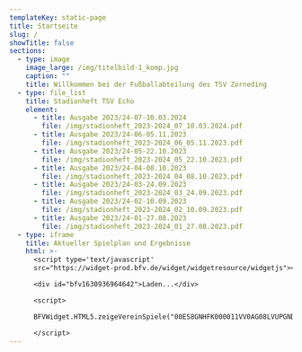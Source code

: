```yaml
---
templateKey: static-page
title: Startseite
slug: /
showTitle: false
sections:
  - type: image
    image_large: /img/titelbild-1_komp.jpg
    caption: ""
    title: Willkommen bei der Fußballabteilung des TSV Zorneding
  - type: file_list
    title: Stadionheft TSV Echo
    element:
      - title: Ausgabe 2023/24-07-10.03.2024
        file: /img/stadionheft_2023-2024_07_10.03.2024.pdf
      - title: Ausgabe 2023/24-06-05.11.2023
        file: /img/stadionheft_2023-2024_06_05.11.2023.pdf
      - title: Ausgabe 2023/24-05-22.10.2023
        file: /img/stadionheft_2023-2024_05_22.10.2023.pdf
      - title: Ausgabe 2023/24-04-08.10.2023
        file: /img/stadionheft_2023-2024_04_08.10.2023.pdf
      - title: Ausgabe 2023/24-03-24.09.2023
        file: /img/stadionheft_2023-2024_03_24.09.2023.pdf
      - title: Ausgabe 2023/24-02-10.09.2023
        file: /img/stadionheft_2023-2024_02_10.09.2023.pdf
      - title: Ausgabe 2023/24-01-27.08.2023
        file: /img/stadionheft_2023-2024_01_27.08.2023.pdf
  - type: iframe
    title: Aktueller Spielplan und Ergebnisse
    html: >-
      <script type='text/javascript'
      src="https://widget-prod.bfv.de/widget/widgetresource/widgetjs"></script>

      <div id="bfv1630936964642">Laden...</div>

      <script>

      BFVWidget.HTML5.zeigeVereinSpiele("00ES8GNHFK000011VV0AG08LVUPGND5I", "bfv1630936964642", { height: "800", width: "350", selectedTab: BFVWidget.HTML5.vereinTabs.spiele, colorResults: "undefined" , colorNav: "undefined" , colorClubName : "undefined" , backgroundNav: "undefined"});

      </script>
---
```

